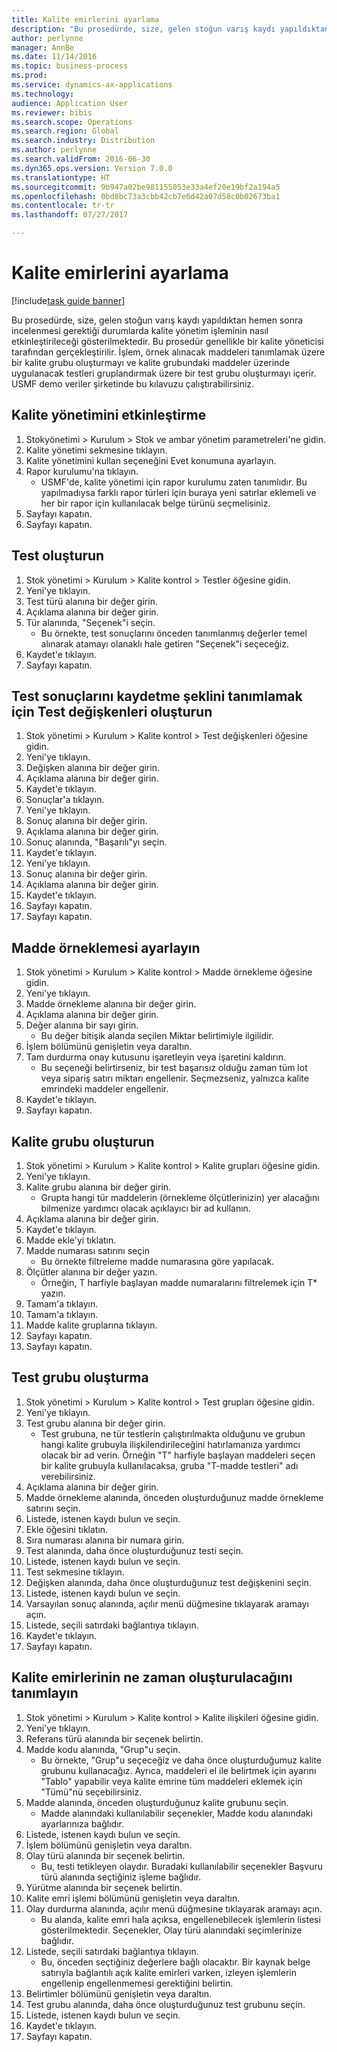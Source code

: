 ```yaml
--- 
title: Kalite emirlerini ayarlama
description: "Bu prosedürde, size, gelen stoğun varış kaydı yapıldıktan hemen sonra incelenmesi gerektiği durumlarda kalite yönetim işleminin nasıl etkinleştirileceği gösterilmektedir."
author: perlynne
manager: AnnBe
ms.date: 11/14/2016
ms.topic: business-process
ms.prod: 
ms.service: dynamics-ax-applications
ms.technology: 
audience: Application User
ms.reviewer: bibis
ms.search.scope: Operations
ms.search.region: Global
ms.search.industry: Distribution
ms.author: perlynne
ms.search.validFrom: 2016-06-30
ms.dyn365.ops.version: Version 7.0.0
ms.translationtype: HT
ms.sourcegitcommit: 9b947a02be981155053e33a4ef20e19bf2a194a5
ms.openlocfilehash: 0bd8bc73a3cbb42cb7e6d42a07d58c0b02673ba1
ms.contentlocale: tr-tr
ms.lasthandoff: 07/27/2017

---
```

# <a name="set-up-quality-orders"></a>Kalite emirlerini ayarlama

[!include[task guide banner](../../includes/task-guide-banner.md)]

Bu prosedürde, size, gelen stoğun varış kaydı yapıldıktan hemen sonra incelenmesi gerektiği durumlarda kalite yönetim işleminin nasıl etkinleştirileceği gösterilmektedir. Bu prosedür genellikle bir kalite yöneticisi tarafından gerçekleştirilir. İşlem, örnek alınacak maddeleri tanımlamak üzere bir kalite grubu oluşturmayı ve kalite grubundaki maddeler üzerinde uygulanacak testleri gruplandırmak üzere bir test grubu oluşturmayı içerir. USMF demo veriler şirketinde bu kılavuzu çalıştırabilirsiniz.


## <a name="enable-quality-management"></a>Kalite yönetimini etkinleştirme
1. Stokyönetimi > Kurulum > Stok ve ambar yönetim parametreleri'ne gidin.
2. Kalite yönetimi sekmesine tıklayın.
3. Kalite yönetimini kullan seçeneğini Evet konumuna ayarlayın.
4. Rapor kurulumu'na tıklayın.
    * USMF'de, kalite yönetimi için rapor kurulumu zaten tanımlıdır. Bu yapılmadıysa farklı rapor türleri için buraya yeni satırlar eklemeli ve her bir rapor için kullanılacak belge türünü seçmelisiniz.  
5. Sayfayı kapatın.
6. Sayfayı kapatın.

## <a name="create-a-test"></a>Test oluşturun
1. Stok yönetimi > Kurulum > Kalite kontrol > Testler öğesine gidin.
2. Yeni'ye tıklayın.
3. Test türü alanına bir değer girin.
4. Açıklama alanına bir değer girin.
5. Tür alanında, "Seçenek"i seçin.
    * Bu örnekte, test sonuçlarını önceden tanımlanmış değerler temel alınarak atamayı olanaklı hale getiren "Seçenek"i seçeceğiz.  
6. Kaydet'e tıklayın.
7. Sayfayı kapatın.

## <a name="create-test-variables-to-define-the-way-test-results-are-recorded"></a>Test sonuçlarını kaydetme şeklini tanımlamak için Test değişkenleri oluşturun
1. Stok yönetimi > Kurulum > Kalite kontrol > Test değişkenleri öğesine gidin.
2. Yeni'ye tıklayın.
3. Değişken alanına bir değer girin.
4. Açıklama alanına bir değer girin.
5. Kaydet'e tıklayın.
6. Sonuçlar'a tıklayın.
7. Yeni'ye tıklayın.
8. Sonuç alanına bir değer girin.
9. Açıklama alanına bir değer girin.
10. Sonuç alanında, "Başarılı"yı seçin.
11. Kaydet'e tıklayın.
12. Yeni'ye tıklayın.
13. Sonuç alanına bir değer girin.
14. Açıklama alanına bir değer girin.
15. Kaydet'e tıklayın.
16. Sayfayı kapatın.
17. Sayfayı kapatın.

## <a name="set-up-item-sampling"></a>Madde örneklemesi ayarlayın
1. Stok yönetimi > Kurulum > Kalite kontrol > Madde örnekleme öğesine gidin.
2. Yeni'ye tıklayın.
3. Madde örnekleme alanına bir değer girin.
4. Açıklama alanına bir değer girin.
5. Değer alanına bir sayı girin.
    * Bu değer bitişik alanda seçilen Miktar belirtimiyle ilgilidir.  
6. İşlem bölümünü genişletin veya daraltın.
7. Tam durdurma onay kutusunu işaretleyin veya işaretini kaldırın.
    * Bu seçeneği belirtirseniz, bir test başarısız olduğu zaman tüm lot veya sipariş satırı miktarı engellenir. Seçmezseniz, yalnızca kalite emrindeki maddeler engellenir.  
8. Kaydet'e tıklayın.
9. Sayfayı kapatın.

## <a name="create-a-quality-group"></a>Kalite grubu oluşturun
1. Stok yönetimi > Kurulum > Kalite kontrol > Kalite grupları öğesine gidin.
2. Yeni'ye tıklayın.
3. Kalite grubu alanına bir değer girin.
    * Grupta hangi tür maddelerin (örnekleme ölçütlerinizin) yer alacağını bilmenize yardımcı olacak açıklayıcı bir ad kullanın.  
4. Açıklama alanına bir değer girin.
5. Kaydet'e tıklayın.
6. Madde ekle'yi tıklatın.
7. Madde numarası satırını seçin
    * Bu örnekte filtreleme madde numarasına göre yapılacak.  
8. Ölçütler alanına bir değer yazın.
    * Örneğin, T harfiyle başlayan madde numaralarını filtrelemek için T* yazın.  
9. Tamam'a tıklayın.
10. Tamam'a tıklayın.
11. Madde kalite gruplarına tıklayın.
12. Sayfayı kapatın.
13. Sayfayı kapatın.

## <a name="create-a-test-group"></a>Test grubu oluşturma
1. Stok yönetimi > Kurulum > Kalite kontrol > Test grupları öğesine gidin.
2. Yeni'ye tıklayın.
3. Test grubu alanına bir değer girin.
    * Test grubuna, ne tür testlerin çalıştırılmakta olduğunu ve grubun hangi kalite grubuyla ilişkilendirileceğini hatırlamanıza yardımcı olacak bir ad verin. Örneğin "T" harfiyle başlayan maddeleri seçen bir kalite grubuyla kullanılacaksa, gruba "T-madde testleri" adı verebilirsiniz.  
4. Açıklama alanına bir değer girin.
5. Madde örnekleme alanında, önceden oluşturduğunuz madde örnekleme satırını seçin.
6. Listede, istenen kaydı bulun ve seçin.
7. Ekle öğesini tıklatın.
8. Sıra numarası alanına bir numara girin.
9. Test alanında, daha önce oluşturduğunuz testi seçin.
10. Listede, istenen kaydı bulun ve seçin.
11. Test sekmesine tıklayın.
12. Değişken alanında, daha önce oluşturduğunuz test değişkenini seçin.
13. Listede, istenen kaydı bulun ve seçin.
14. Varsayılan sonuç alanında, açılır menü düğmesine tıklayarak aramayı açın.
15. Listede, seçili satırdaki bağlantıya tıklayın.
16. Kaydet'e tıklayın.
17. Sayfayı kapatın.

## <a name="define-when-quality-orders-will-be-created"></a>Kalite emirlerinin ne zaman oluşturulacağını tanımlayın
1. Stok yönetimi > Kurulum > Kalite kontrol > Kalite ilişkileri öğesine gidin.
2. Yeni'ye tıklayın.
3. Referans türü alanında bir seçenek belirtin.
4. Madde kodu alanında, "Grup"u seçin.
    * Bu örnekte, "Grup"u seçeceğiz ve daha önce oluşturduğumuz kalite grubunu kullanacağız. Ayrıca, maddeleri el ile belirtmek için ayarını "Tablo" yapabilir veya kalite emrine tüm maddeleri eklemek için "Tümü"nü seçebilirsiniz.  
5. Madde alanında, önceden oluşturduğunuz kalite grubunu seçin.
    * Madde alanındaki kullanılabilir seçenekler, Madde kodu alanındaki ayarlarınıza bağlıdır.  
6. Listede, istenen kaydı bulun ve seçin.
7. İşlem bölümünü genişletin veya daraltın.
8. Olay türü alanında bir seçenek belirtin.
    * Bu, testi tetikleyen olaydır. Buradaki kullanılabilir seçenekler Başvuru türü alanında seçtiğiniz işleme bağlıdır.  
9. Yürütme alanında bir seçenek belirtin.
10. Kalite emri işlemi bölümünü genişletin veya daraltın.
11. Olay durdurma alanında, açılır menü düğmesine tıklayarak aramayı açın.
    * Bu alanda, kalite emri hala açıksa, engellenebilecek işlemlerin listesi gösterilmektedir. Seçenekler, Olay türü alanındaki seçimlerinize bağlıdır.  
12. Listede, seçili satırdaki bağlantıya tıklayın.
    * Bu, önceden seçtiğiniz değerlere bağlı olacaktır. Bir kaynak belge satırıyla bağlantılı açık kalite emirleri varken, izleyen işlemlerin engellenip engellenmemesi gerektiğini belirtin.  
13. Belirtimler bölümünü genişletin veya daraltın.
14. Test grubu alanında, daha önce oluşturduğunuz test grubunu seçin.
15. Listede, istenen kaydı bulun ve seçin.
16. Kaydet'e tıklayın.
17. Sayfayı kapatın.


